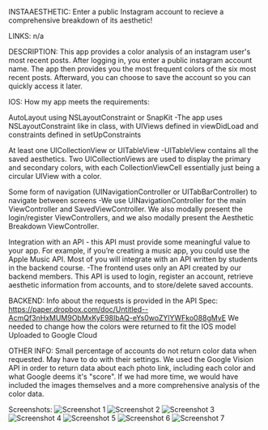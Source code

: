 INSTAAESTHETIC:
Enter a public Instagram account to recieve a comprehensive breakdown of its aesthetic!

LINKS: n/a

DESCRIPTION:
This app provides a color analysis of an instagram user's most recent posts.
After logging in, you enter a public instagram account name. The app then 
provides you the most frequent colors of the six most recent posts. Afterward, 
you can choose to save the account so you can quickly access it later.

IOS:
How my app meets the requirements:

AutoLayout using NSLayoutConstraint or SnapKit
-The app uses NSLayoutConstraint like in class, with UIViews defined in viewDidLoad and constraints defined in setUpConstraints

At least one UICollectionView or UITableView
-UITableView contains all the saved aesthetics. Two UICollectionViews are used to display the primary and secondary colors, with each CollectionViewCell essentially just being a circular UIView with a color.

Some form of navigation (UINavigationController or UITabBarController) to navigate between screens
-We use UINavigationController for the main ViewController and SavedViewController. We also modally present the login/register ViewControllers, and we also modally present the Aesthetic Breakdown ViewController.

Integration with an API - this API must provide some meaningful value to your app. For example, if you’re creating a music app, you could use the Apple Music API. Most of you will integrate with an API written by students in the backend course.
-The frontend uses only an API created by our backend members. This API is used to login, register an account, retrieve aesthetic information from accounts, and to store/delete saved accounts.

BACKEND:
Info about the requests is provided in the API Spec:
https://paper.dropbox.com/doc/Untitled--AcmQf3nHxMUM9ObMxKyE98IbAQ-eYs0woZYlYWFko088gMvE
We needed to change how the colors were returned to fit the IOS model
Uploaded to Google Cloud

OTHER INFO:
Small percentage of accounts do not return color data when requested. May have to do
with their settings.
We used the Google Vision API in order to return data about each
photo link, including each color and what Google deems it's "score".
If we had more time, we would have included the images themselves and
a more comprehensive analysis of the color data.

Screenshots:
![Screenshot 1](https://github.com/jordepic/InstaAesthetic-FINAL/blob/master/Screenshots/Screen%20Shot%202019-05-05%20at%208.44.20%20PM.png?raw=true)
![Screenshot 2](https://github.com/jordepic/InstaAesthetic-FINAL/blob/master/Screenshots/Screen%20Shot%202019-05-05%20at%208.44.42%20PM.png?raw=true)
![Screenshot 3](https://github.com/jordepic/InstaAesthetic-FINAL/blob/master/Screenshots/Screen%20Shot%202019-05-05%20at%208.45.18%20PM.png?raw=true)
![Screenshot 4](https://github.com/jordepic/InstaAesthetic-FINAL/blob/master/Screenshots/Screen%20Shot%202019-05-05%20at%208.45.35%20PM.png?raw=true)
![Screenshot 5](https://github.com/jordepic/InstaAesthetic-FINAL/blob/master/Screenshots/Screen%20Shot%202019-05-05%20at%208.46.06%20PM.png?raw=true)
![Screenshot 6](https://github.com/jordepic/InstaAesthetic-FINAL/blob/master/Screenshots/Screen%20Shot%202019-05-05%20at%208.46.52%20PM.png?raw=true)
![Screenshot 7](https://github.com/jordepic/InstaAesthetic-FINAL/blob/master/Screenshots/Screen%20Shot%202019-05-05%20at%208.47.05%20PM.png?raw=true)
